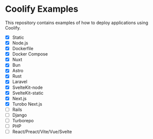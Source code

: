 # Coolify Examples
This repository contains examples of how to deploy applications using Coolify.

- [x] Static
- [x] Node.js
- [x] Dockerfile
- [x] Docker Compose
- [x] Nuxt
- [x] Bun
- [x] Astro
- [x] Rust
- [x] Laravel
- [x] SvelteKit-node
- [x] SvelteKit-static
- [x] Next.js
- [x] Turobo Next.js
- [ ] Rails 
- [ ] Django
- [ ] Turborepo
- [ ] PHP
- [ ] React/Preact/Vite/Vue/Svelte
